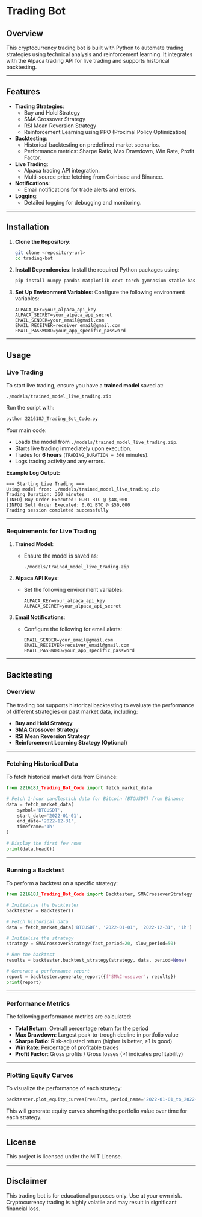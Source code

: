 
# Trading Bot

## Overview
This cryptocurrency trading bot is built with Python to automate trading strategies using technical analysis and reinforcement learning. It integrates with the Alpaca trading API for live trading and supports historical backtesting.

---

## Features
- **Trading Strategies**:
  - Buy and Hold Strategy
  - SMA Crossover Strategy
  - RSI Mean Reversion Strategy
  - Reinforcement Learning using PPO (Proximal Policy Optimization)
- **Backtesting**:
  - Historical backtesting on predefined market scenarios.
  - Performance metrics: Sharpe Ratio, Max Drawdown, Win Rate, Profit Factor.
- **Live Trading**:
  - Alpaca trading API integration.
  - Multi-source price fetching from Coinbase and Binance.
- **Notifications**:
  - Email notifications for trade alerts and errors.
- **Logging**:
  - Detailed logging for debugging and monitoring.

---

## Installation

1. **Clone the Repository**:
   ```bash
   git clone <repository-url>
   cd trading-bot
   ```

2. **Install Dependencies**:
   Install the required Python packages using:
   ```bash
   pip install numpy pandas matplotlib ccxt torch gymnasium stable-baselines3 alpaca_trade_api psutil
   ```

3. **Set Up Environment Variables**:
   Configure the following environment variables:
   ```env
   ALPACA_KEY=your_alpaca_api_key
   ALPACA_SECRET=your_alpaca_api_secret
   EMAIL_SENDER=your_email@gmail.com
   EMAIL_RECEIVER=receiver_email@gmail.com
   EMAIL_PASSWORD=your_app_specific_password
   ```

---

## Usage

### Live Trading

To start live trading, ensure you have a **trained model** saved at:
```
./models/trained_model_live_trading.zip
```

Run the script with:
```bash
python 221618J_Trading_Bot_Code.py
```

Your main code:
- Loads the model from `./models/trained_model_live_trading.zip`.
- Starts live trading immediately upon execution.
- Trades for **6 hours** (`TRADING_DURATION = 360` minutes).
- Logs trading activity and any errors.

**Example Log Output:**
```
=== Starting Live Trading ===
Using model from: ./models/trained_model_live_trading.zip
Trading Duration: 360 minutes
[INFO] Buy Order Executed: 0.01 BTC @ $48,000
[INFO] Sell Order Executed: 0.01 BTC @ $50,000
Trading session completed successfully
```

---

### Requirements for Live Trading

1. **Trained Model**:
   - Ensure the model is saved as:
     ```
     ./models/trained_model_live_trading.zip
     ```

2. **Alpaca API Keys**:
   - Set the following environment variables:
     ```env
     ALPACA_KEY=your_alpaca_api_key
     ALPACA_SECRET=your_alpaca_api_secret
     ```

3. **Email Notifications**:
   - Configure the following for email alerts:
     ```env
     EMAIL_SENDER=your_email@gmail.com
     EMAIL_RECEIVER=receiver_email@gmail.com
     EMAIL_PASSWORD=your_app_specific_password
     ```

---

## Backtesting

### Overview
The trading bot supports historical backtesting to evaluate the performance of different strategies on past market data, including:
- **Buy and Hold Strategy**
- **SMA Crossover Strategy**
- **RSI Mean Reversion Strategy**
- **Reinforcement Learning Strategy (Optional)**

---

### Fetching Historical Data

To fetch historical market data from Binance:
```python
from 221618J_Trading_Bot_Code import fetch_market_data

# Fetch 1-hour candlestick data for Bitcoin (BTCUSDT) from Binance
data = fetch_market_data(
    symbol='BTCUSDT',
    start_date='2022-01-01',
    end_date='2022-12-31',
    timeframe='1h'
)

# Display the first few rows
print(data.head())
```

---

### Running a Backtest

To perform a backtest on a specific strategy:
```python
from 221618J_Trading_Bot_Code import Backtester, SMACrossoverStrategy

# Initialize the backtester
backtester = Backtester()

# Fetch historical data
data = fetch_market_data('BTCUSDT', '2022-01-01', '2022-12-31', '1h')

# Initialize the strategy
strategy = SMACrossoverStrategy(fast_period=20, slow_period=50)

# Run the backtest
results = backtester.backtest_strategy(strategy, data, period=None)

# Generate a performance report
report = backtester.generate_report({f'SMACrossover': results})
print(report)
```

---

### Performance Metrics

The following performance metrics are calculated:
- **Total Return**: Overall percentage return for the period
- **Max Drawdown**: Largest peak-to-trough decline in portfolio value
- **Sharpe Ratio**: Risk-adjusted return (higher is better, >1 is good)
- **Win Rate**: Percentage of profitable trades
- **Profit Factor**: Gross profits / Gross losses (>1 indicates profitability)

---

### Plotting Equity Curves

To visualize the performance of each strategy:
```python
backtester.plot_equity_curves(results, period_name='2022-01-01_to_2022-12-31')
```

This will generate equity curves showing the portfolio value over time for each strategy.

---

## License
This project is licensed under the MIT License. 

---

## Disclaimer
This trading bot is for educational purposes only. Use at your own risk. Cryptocurrency trading is highly volatile and may result in significant financial loss.
